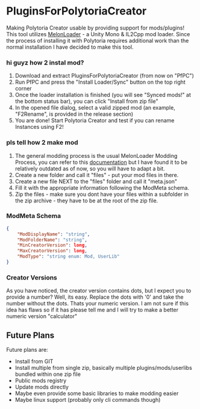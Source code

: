 # PluginsForPolytoriaCreator

Making Polytoria Creator usable by providing support for mods/plugins! This tool utilizes [MelonLoader](https://github.com/LavaGang/MelonLoader/) - a Unity Mono & IL2Cpp mod loader. Since the process of installing it
with Polytoria requires additional work than the normal installation I have decided to make this tool.

### hi guyz how 2 instal mod?
1. Download and extract PluginsForPolytoriaCreator (from now on "PfPC")
2. Run PfPC and press the "Install Loader/Sync" button on the top right corner
3. Once the loader installation is finished (you will see "Synced mods!" at the bottom status bar), you can click "Install from zip file"
4. In the opened file dialog, select a valid zipped mod (an example, "F2Rename", is provided in the release section)
5. You are done! Start Polytoria Creator and test if you can rename Instances using F2!

### pls tell how 2 make mod
1. The general modding process is the usual MelonLoader Modding Process, you can refer to this [documentation](https://melonwiki.xyz/#/modders/quickstart) but I have found it to be relatively outdated as of now, so you will have to adapt a bit.
2. Create a new folder and call it "files" - put your mod files in there.
3. Create a new file NEXT to the "files" folder and call it "meta.json"
4. Fill it with the appropriate information following the ModMeta schema.
5. Zip the files - make sure you dont have your files within a subfolder in the zip archive - they have to be at the root of the zip file.

### ModMeta Schema
```json
{
    "ModDisplayName": "string",
    "ModFolderName": "string",
    "MinCreatorVersion": long,
    "MaxCreatorVersion": long,
    "ModType": "string enum: Mod, UserLib"
}
```

### Creator Versions
As you have noticed, the creator version contains dots, but I expect you to provide a number? Well, its easy. Replace the dots with '0' and take the number without the dots. Thats your numeric version. I am not sure if this idea has flaws so if it has
please tell me and I will try to make a better numeric version "calculator"

## Future Plans
Future plans are: 
  - Install from GIT
  - Install multiple from single zip, basically multiple plugins/mods/userlibs bundled within one zip file
  - Public mods registry
  - Update mods directly
  - Maybe even provide some basic libraries to make modding easier
  - Maybe linux support (probably only cli commands though)
